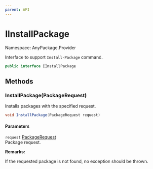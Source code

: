```yaml
---
parent: API
---
```


# IInstallPackage

Namespace: AnyPackage.Provider

Interface to support `Install-Package` command.

```csharp
public interface IInstallPackage
```

## Methods

### **InstallPackage(PackageRequest)**

Installs packages with the specified request.

```csharp
void InstallPackage(PackageRequest request)
```

#### Parameters

`request` [PackageRequest](./anypackage.provider.packagerequest.md)<br>
Package request.

**Remarks:**

If the requested package is not found, no exception should be thrown.
